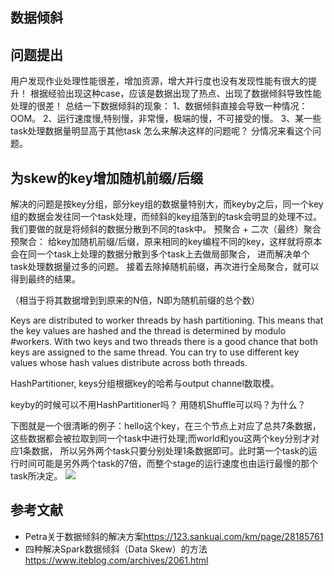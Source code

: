

## 数据倾斜

## 问题提出
用户发现作业处理性能很差，增加资源，增大并行度也没有发现性能有很大的提升！
根据经验出现这种case，应该是数据出现了热点、出现了数据倾斜导致性能处理的很差！
总结一下数据倾斜的现象：
1、数据倾斜直接会导致一种情况：OOM。
2、运行速度慢,特别慢，非常慢，极端的慢，不可接受的慢。
3、某一些task处理数据量明显高于其他task
怎么来解决这样的问题呢？
分情况来看这个问题。
##  为skew的key增加随机前缀/后缀
解决的问题是按key分组，部分key组的数据量特别大，而keyby之后，同一个key组的数据会发往同一个task处理，而倾斜的key组落到的task会明显的处理不过。
我们要做的就是将倾斜的数据分散到不同的task中。
预聚合 + 二次（最终）聚合
预聚合： 给key加随机前缀/后缀，原来相同的key编程不同的key，这样就将原本会在同一个task上处理的数据分散到多个task上去做局部聚合，
进而解决单个task处理数据量过多的问题。
接着去除掉随机前缀，再次进行全局聚合，就可以得到最终的结果。


（相当于将其数据增到到原来的N倍，N即为随机前缀的总个数）


Keys are distributed to worker threads by hash partitioning. 
This means that the key values are hashed and the thread is determined by modulo #workers. 
With two keys and two threads there is a good chance that both keys are assigned to the same thread.
You can try to use different key values whose hash values distribute across both threads.

HashPartitioner, keys分组根据key的哈希与output channel数取模。

keyby的时候可以不用HashPartitioner吗？ 用随机Shuffle可以吗？为什么？

下图就是一个很清晰的例子：hello这个key，在三个节点上对应了总共7条数据，这些数据都会被拉取到同一个task中进行处理;而world和you这两个key分别才对应1条数据，
所以另外两个task只要分别处理1条数据即可。此时第一个task的运行时间可能是另外两个task的7倍，而整个stage的运行速度也由运行最慢的那个task所决定。
![](http://s2.51cto.com/wyfs02/M01/8A/16/wKiom1gluEGChZwmAABvm6amm0k523.jpg)



## 参考文献

+ Petra关于数据倾斜的解决方案<https://123.sankuai.com/km/page/28185761>
+ 四种解决Spark数据倾斜（Data Skew）的方法<https://www.iteblog.com/archives/2061.html>
